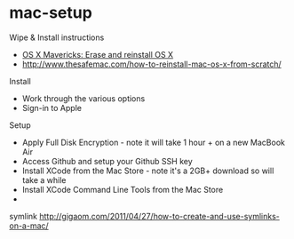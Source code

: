 mac-setup
=========

Wipe & Install instructions
* [OS X Mavericks: Erase and reinstall OS X](http://support.apple.com/kb/PH14243)
* http://www.thesafemac.com/how-to-reinstall-mac-os-x-from-scratch/

Install
* Work through the various options
* Sign-in to Apple

Setup
* Apply Full Disk Encryption - note it will take 1 hour + on a new MacBook Air
* Access Github and setup your Github SSH key
* Install XCode from the Mac Store - note it's a 2GB+ download so will take a while
* Install XCode Command Line Tools from the Mac Store
* 


symlink http://gigaom.com/2011/04/27/how-to-create-and-use-symlinks-on-a-mac/
